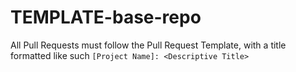 # TEMPLATE-base-repo

All Pull Requests must follow the Pull Request Template, with a title formatted like such `[Project Name]: <Descriptive Title>`

